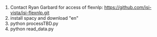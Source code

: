 1. Contact Ryan Garbard for access of flexnlp: https://github.com/isi-vista/isi-flexnlp.git
2. install spacy and download "en"
3. python processTBD.py
4. python read_data.py